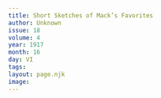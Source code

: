 ```yaml
---
title: Short Sketches of Mack’s Favorites
author: Unknown
issue: 18
volume: 4
year: 1917
month: 16
day: VI
tags:
layout: page.njk
image:
---
```





